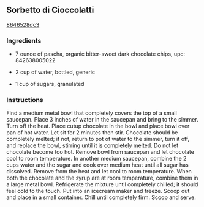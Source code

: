## Sorbetto di Cioccolatti

[8646528dc3](http://www.foodnetwork.com/recipes/sorbetto-di-cioccolatti-recipe.html)

### Ingredients

 - 7 ounce of pascha, organic bitter-sweet dark chocolate chips, upc: 842638005022

 - 2 cup of water, bottled, generic

 - 1 cup of sugars, granulated

### Instructions

Find a medium metal bowl that completely covers the top of a small saucepan. Place 3 inches of water in the saucepan and bring to the simmer. Turn off the heat. Place cutup chocolate in the bowl and place bowl over pan of hot water. Let sit for 2 minutes then stir. Chocolate should be completely melted; if not, return to pot of water to the simmer, turn it off, and replace the bowl, stirring until it is completely melted. Do not let chocolate become too hot. Remove bowl from saucepan and let chocolate cool to room temperature. In another medium saucepan, combine the 2 cups water and the sugar and cook over medium heat until all sugar has dissolved. Remove from the heat and let cool to room temperature. When both the chocolate and the syrup are at room temperature, combine them in a large metal bowl. Refrigerate the mixture until completely chilled; it should feel cold to the touch. Put into an icecream maker and freeze. Scoop out and place in a small container. Chill until completely firm. Scoop and serve.